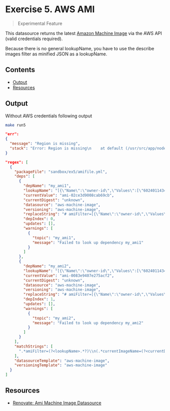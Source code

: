# Exercise 5. AWS AMI

> Experimental Feature

This datasource returns the latest [Amazon Machine Image](https://docs.aws.amazon.com/en_en/AWSEC2/latest/UserGuide/AMIs.html) via the AWS API (valid credentials required).

Because there is no general lookupName, you have to use the describe images filter as minified JSON as a lookupName.

<!-- START doctoc generated TOC please keep comment here to allow auto update -->
<!-- DON'T EDIT THIS SECTION, INSTEAD RE-RUN doctoc TO UPDATE -->
## Contents

- [Output](#output)
- [Resources](#resources)

<!-- END doctoc generated TOC please keep comment here to allow auto update -->

## Output

Without AWS credentials following output

```sh
make run5
```

```json
"err":
{
  "message": "Region is missing",
  "stack": "Error: Region is missing\n    at default (/usr/src/app/node_modules/@aws-sdk/config-resolver/dist-cjs/regionConfig/config.js:10:15)\n    at /usr/src/app/node_modules/@aws-sdk/node-config-provider/dist-cjs/fromStatic.js:6:83\n    at /usr/src/app/node_modules/@aws-sdk/property-provider/dist-cjs/chain.js:11:28"
}

"regex": [
  {
    "packageFile": "sandbox/ex5/amifile.yml",
    "deps": [
      {
        "depName": "my_ami1",
        "lookupName": "[{\"Name\":\"owner-id\",\"Values\":[\"602401143452\"]},{\"Name\":\"name\",\"Values\":[\"amazon-eks-node-1.21-*\"]}]",
        "currentValue": "ami-02ce3d9008cab69cb",
        "currentDigest": "unknown",
        "datasource": "aws-machine-image",
        "versioning": "aws-machine-image",
        "replaceString": "# amiFilter=[{\"Name\":\"owner-id\",\"Values\":[\"602401143452\"]},{\"Name\":\"name\",\"Values\":[\"amazon-eks-node-1.21-*\"]}]\n# currentImageName=unknown\nmy_ami1: ami-02ce3d9008cab69cb",
        "depIndex": 0,
        "updates": [],
        "warnings": [
          {
            "topic": "my_ami1",
            "message": "Failed to look up dependency my_ami1"
          }
        ]
      },
      {
        "depName": "my_ami2",
        "lookupName": "[{\"Name\":\"owner-id\",\"Values\":[\"602401143452\"]},{\"Name\":\"name\",\"Values\":[\"amazon-eks-node-1.20-*\"]}]",
        "currentValue": "ami-0083e9407e275acf2",
        "currentDigest": "unknown",
        "datasource": "aws-machine-image",
        "versioning": "aws-machine-image",
        "replaceString": "# amiFilter=[{\"Name\":\"owner-id\",\"Values\":[\"602401143452\"]},{\"Name\":\"name\",\"Values\":[\"amazon-eks-node-1.20-*\"]}]\n# currentImageName=unknown\nmy_ami2: ami-0083e9407e275acf2",
        "depIndex": 1,
        "updates": [],
        "warnings": [
          {
            "topic": "my_ami2",
            "message": "Failed to look up dependency my_ami2"
          }
        ]
      }
    ],
    "matchStrings": [
      ".*amiFilter=(?<lookupName>.*?)\\n(.*currentImageName=(?<currentDigest>.*?)\\n)?(.*\\n)?.*?(?<depName>[a-zA-Z0-9-_:]*)[ ]*?[:|=][ ]*?[\"|']?(?<currentValue>ami-[a-z0-9]{17})[\"|']?.*"
    ],
    "datasourceTemplate": "aws-machine-image",
    "versioningTemplate": "aws-machine-image"
  }
]
```

## Resources

- [Renovate: Ami Machine Image Datasource](https://docs.renovatebot.com/modules/datasource/#aws-machine-image-datasource)
